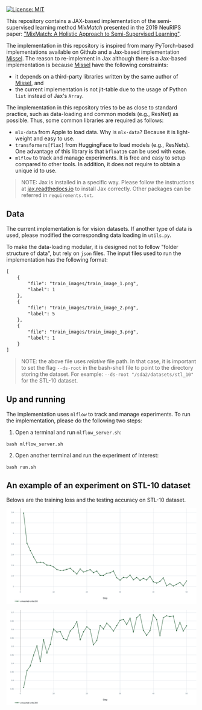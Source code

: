 [![License: MIT](https://img.shields.io/badge/License-MIT-green.svg)](https://opensource.org/licenses/MIT)

This repository contains a JAX-based implementation of the semi-supervised learning method *MixMatch* presented in the 2019 NeuRIPS paper: ["MixMatch: A Holistic Approach to Semi-Supervised Learning"](https://papers.nips.cc/paper_files/paper/2019/hash/1cd138d0499a68f4bb72bee04bbec2d7-Abstract.html).

The implementation in this repository is inspired from many PyTorch-based implementations available on Github and a Jax-based implementation [Missel](https://github.com/h-terao/Missel). The reason to re-implement in Jax although there is a Jax-based implementation is because [Missel](https://github.com/h-terao/Missel) have the following constraints:
 - it depends on a third-party libraries written by the same author of [Missel](https://github.com/h-terao/Missel), and
 - the current implementation is not jit-table due to the usage of Python `list` instead of Jax's `Array`.

The implementation in this repository tries to be as close to standard practice, such as data-loading and common models (e.g., ResNet) as possible. Thus, some common libraries are required as follows:
 - `mlx-data` from Apple to load data. Why is `mlx-data`? Because it is light-weight and easy to use.
 - `transformers[flax]` from HuggingFace to load models (e.g., ResNets). One advantage of this library is that `bfloat16` can be used with ease.
 - `mlflow` to track and manage experiments. It is free and easy to setup compared to other tools. In addition, it does not require to obtain a unique id to use.

> NOTE: Jax is installed in a specific way. Please follow the instructions at [jax.readthedocs.io](https://jax.readthedocs.io/en/latest/installation.html) to install Jax correctly. Other packages can be referred in `requirements.txt`.

## Data

The current implementation is for vision datasets. If another type of data is used, please modified the corresponding data loading in `utils.py`.

To make the data-loading modular, it is designed not to follow "folder structure of data", but rely on `json` files. The input files used to run the implementation has the following format:
```{json}
[
    {
        "file": "train_images/train_image_1.png",
        "label": 1
    },
    {
        "file": "train_images/train_image_2.png",
        "label": 5
    },
    {
        "file": "train_images/train_image_3.png",
        "label": 1
    }
]
```

> NOTE: the above file uses *relative* file path. In that case, it is important to set the flag `--ds-root` in the bash-shell file to point to the directory storing the dataset. For example: `--ds-root "/sda2/datasets/stl_10"` for the STL-10 dataset.

## Up and running

The implementation uses `mlflow` to track and manage experiments. To run the implementation, please do the following two steps:

 1. Open a terminal and run `mlflow_server.sh`:
```{bash}
bash mlflow_server.sh
```
 2. Open another terminal and run the experiment of interest:
```{bash}
bash run.sh
```

## An example of an experiment on STL-10 dataset

Belows are the training loss and the testing accuracy on STL-10 dataset.

![training loss](/img/loss.png)

![accuracy](/img/accuracy.png)
